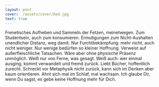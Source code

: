 ```yaml
---
layout: post
cover:  /assets/cover/bed.jpg
text: true
---
```

Frenetisches Aufheben und Sammeln der Fetzen, meinetwegen. Zum Studentsein, auch zum konsumieren. Ermutigungen zum Nicht-Aushalten unendlicher Distanz, weg damit. Nur Furchtbekämpfung: mehr nicht, auch nicht weniger. Nur wenige bedürfen so kleiner Hoffnung. Verweist auf außerfleischliche Tatsachen. Wäre aber ohne physische Präsenz unmöglich. Weiß nur von Ferne, was gesagt. Weiß auch: wer einmal ausging, kommt verwandelt und fremd zurück. Liebt Bücher, hoffentlich zurecht. Schreckt vor Metaphysik nicht zurück, kann sich im Denken aber kaum orientieren. Ahnt sich mal im Schlaf, mal wachsam. Ich glaube Dir, wenn Du sagst, es gebe keine Hoffnung mehr für Dich.